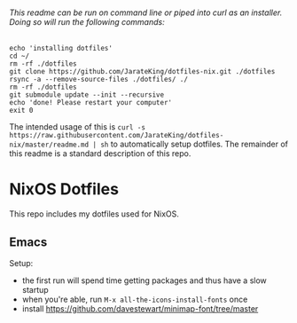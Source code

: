 ###### This readme can be run on command line or piped into curl as an installer. Doing so will run the following commands:

    echo 'installing dotfiles'
    cd ~/
    rm -rf ./dotfiles
    git clone https://github.com/JarateKing/dotfiles-nix.git ./dotfiles
    rsync -a --remove-source-files ./dotfiles/ ./
    rm -rf ./dotfiles
    git submodule update --init --recursive
    echo 'done! Please restart your computer'
    exit 0

The intended usage of this is `curl -s https://raw.githubusercontent.com/JarateKing/dotfiles-nix/master/readme.md | sh` to automatically setup dotfiles. The remainder of this readme is a standard description of this repo.

# NixOS Dotfiles

This repo includes my dotfiles used for NixOS.

## Emacs

Setup:

- the first run will spend time getting packages and thus have a slow startup
- when you're able, run `M-x all-the-icons-install-fonts` once
- install https://github.com/davestewart/minimap-font/tree/master

